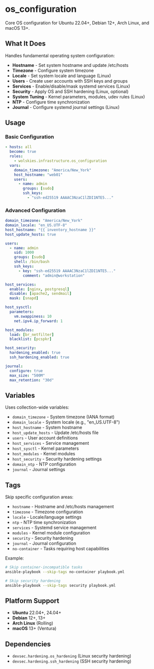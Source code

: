 # os_configuration

Core OS configuration for Ubuntu 22.04+, Debian 12+, Arch Linux, and macOS 13+.

## What It Does

Handles fundamental operating system configuration:

- **Hostname** - Set system hostname and update /etc/hosts
- **Timezone** - Configure system timezone
- **Locale** - Set system locale and language (Linux)
- **Users** - Create user accounts with SSH keys and groups
- **Services** - Enable/disable/mask systemd services (Linux)
- **Security** - Apply OS and SSH hardening (Linux, optional)
- **System Tuning** - Kernel parameters, modules, udev rules (Linux)
- **NTP** - Configure time synchronization
- **Journal** - Configure systemd journal settings (Linux)

## Usage

### Basic Configuration
```yaml
- hosts: all
  become: true
  roles:
    - wolskies.infrastructure.os_configuration
  vars:
    domain_timezone: "America/New_York"
    host_hostname: "web01"
    users:
      - name: admin
        groups: [sudo]
        ssh_keys:
          - "ssh-ed25519 AAAAC3NzaC1lZDI1NTE5..."
```

### Advanced Configuration
```yaml
domain_timezone: "America/New_York"
domain_locale: "en_US.UTF-8"
host_hostname: "{{ inventory_hostname }}"
host_update_hosts: true

users:
  - name: admin
    uid: 1000
    groups: [sudo]
    shell: /bin/bash
    ssh_keys:
      - key: "ssh-ed25519 AAAAC3NzaC1lZDI1NTE5..."
        comment: "admin@workstation"

host_services:
  enable: [nginx, postgresql]
  disable: [apache2, sendmail]
  mask: [snapd]

host_sysctl:
  parameters:
    vm.swappiness: 10
    net.ipv4.ip_forward: 1

host_modules:
  load: [br_netfilter]
  blacklist: [pcspkr]

host_security:
  hardening_enabled: true
  ssh_hardening_enabled: true

journal:
  configure: true
  max_size: "500M"
  max_retention: "30d"
```

## Variables

Uses collection-wide variables:

- `domain_timezone` - System timezone (IANA format)
- `domain_locale` - System locale (e.g., "en_US.UTF-8")
- `host_hostname` - System hostname
- `host_update_hosts` - Update /etc/hosts file
- `users` - User account definitions
- `host_services` - Service management
- `host_sysctl` - Kernel parameters
- `host_modules` - Kernel modules
- `host_security` - Security hardening settings
- `domain_ntp` - NTP configuration
- `journal` - Journal settings

## Tags

Skip specific configuration areas:

- `hostname` - Hostname and /etc/hosts management
- `timezone` - Timezone configuration
- `locale` - Locale/language settings
- `ntp` - NTP time synchronization
- `services` - Systemd service management
- `modules` - Kernel module configuration
- `security` - Security hardening
- `journal` - Journal configuration
- `no-container` - Tasks requiring host capabilities

Example:
```bash
# Skip container-incompatible tasks
ansible-playbook --skip-tags no-container playbook.yml

# Skip security hardening
ansible-playbook --skip-tags security playbook.yml
```

## Platform Support

- **Ubuntu** 22.04+, 24.04+
- **Debian** 12+, 13+
- **Arch Linux** (Rolling)
- **macOS** 13+ (Ventura)

## Dependencies

- `devsec.hardening.os_hardening` (Linux security hardening)
- `devsec.hardening.ssh_hardening` (SSH security hardening)
